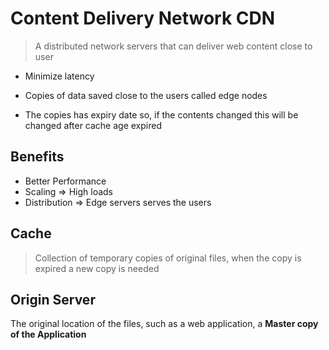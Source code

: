 # Content Delivery Network CDN
> A distributed network servers that can deliver web content close to user
- Minimize latency

- Copies of data saved close to the users called edge nodes
- The copies has expiry date so, if the contents changed this will be changed after cache age expired

## Benefits
- Better Performance
- Scaling => High loads
- Distribution => Edge servers serves the users

## Cache
> Collection of temporary copies of original files, when the copy is expired a new copy is needed

## Origin Server
The original location of the files, such as a web application, a __Master copy of the Application__